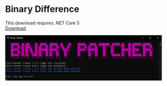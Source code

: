 # Binary Difference
This download requires .NET Core 5<br />
[Download](https://github.com/mbwilding/BinaryPatcher/releases/download/1.0/BinaryPatcher.exe)<br />

![Image](https://raw.githubusercontent.com/mbwilding/BinaryPatcher/main/Preview.png)
